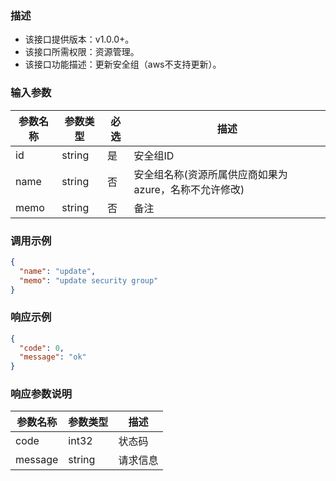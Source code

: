 ### 描述

- 该接口提供版本：v1.0.0+。
- 该接口所需权限：资源管理。
- 该接口功能描述：更新安全组（aws不支持更新）。

### 输入参数

| 参数名称 | 参数类型   | 必选  | 描述                             |
|------|--------|-----|--------------------------------|
| id   | string | 是   | 安全组ID                          |
| name | string | 否   | 安全组名称(资源所属供应商如果为azure，名称不允许修改) |
| memo | string | 否   | 备注                             |

### 调用示例

```json
{
  "name": "update",
  "memo": "update security group"
}
```

### 响应示例

```json
{
  "code": 0,
  "message": "ok"
}
```

### 响应参数说明

| 参数名称    | 参数类型   | 描述   |
|---------|--------|------|
| code    | int32  | 状态码  |
| message | string | 请求信息 |

